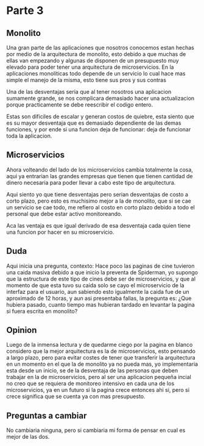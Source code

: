 # Parte 3 

## Monolito
Una gran parte de las aplicaciones que nosotros conocemos estan hechas por medio de la arquitectura de monolito, esto debido a que muchas de ellas van empezando y algunas de disponen de un presupuesto muy elevado para poder tener una arquitectura de microservicios.
En la aplicaciones monoliticas todo depende de un servicio lo cual hace mas simple el manejo de la misma, esto tiene sus pros y sus contras

Una de las desventajas seria que al tener nosotros una aplicacion sumamente grande, se nos complicara demasiado hacer una actualizacion porque practicamente se debe reescribir el codigo entero.

Estas son dificiles de escalar y generan costos de quiebre, esta siento que es su mayor desventaja que es demasiado dependiente de las demas funciones, y por ende si una funcion deja de funcionar: deja de funcionar toda la aplicacion.

## Microservicios
Ahora volteando del lado de los microservicios cambia totalmente la cosa, aqui ya entrarian las grandes empresas que tienen que tienen cantidad de dinero necesaria para poder llevar a cabo este tipo de arquitectura.

Aqui siento yo que tiene desventajas pero serian desventajas de costo a corto plazo, pero esto es muchisimo mejor a la de monolito, que si se cae un servicio se cae todo, me refiero al costo en corto plazo debido a todo el personal que debe estar activo monitoreando.

Aca las ventaja es que igual derivado de esa desventaja cada quien tiene una funcion por hacer en su microservicio.

## Duda
Aqui inicia una pregunta, contexto: Hace poco las paginas de cine tuvieron una caida masiva debido a que inicio la preventa de Spiderman, yo supongo que la estructura de este tipo de cines debe ser de microservicios, y que al momento de que esta tuvo su caida solo se cayo el microservicio de la interfaz para el usuario, aun sabiendo esto igualmente la caida fue de un aproximado de 12 horas, y aun asi presentaba fallas, la pregunta es: ¿Que hubiera pasado, cuanto tiempo mas hubieran tardado en levantar la pagina si fuera escrita en monolito?

## Opinion
Luego de la inmensa lectura y de quedarme ciego por la pagina en blanco considero que la mejor arquitectura es la de microservicios, esto pensando a largo plazo, pero para evitar costes de tener que transferir la arquitectura en un momento en el que la de monolito ya no pueda mas, yo implementaria esta desde un inicio, se de la desventaja de las personas que deben trabajar en la de microservicios, pero al ser una aplicacion pequeña incial no creo que se requiera de monitoreo intensivo en cada una de los microservicios, ya en un futuro si la pagina crece entonces ahi si, pero si crece significa que se cuenta ya con mas presupuesto.

## Preguntas a cambiar
No cambiaria ninguna, pero si cambiaria mi forma de pensar en cual es mejor de las dos.

